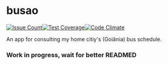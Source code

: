 # busao
[![Issue Count](https://lima.codeclimate.com/github/cezar-carneiro/busao/badges/issue_count.svg)](https://lima.codeclimate.com/github/cezar-carneiro/busao)[![Test Coverage](https://lima.codeclimate.com/github/cezar-carneiro/busao/badges/coverage.svg)](https://lima.codeclimate.com/github/cezar-carneiro/busao/coverage)[![Code Climate](https://lima.codeclimate.com/github/cezar-carneiro/busao/badges/gpa.svg)](https://lima.codeclimate.com/github/cezar-carneiro/busao)

An app for consulting my home citiy's (Goiânia) bus schedule.
### Work in progress, wait for better READMED

